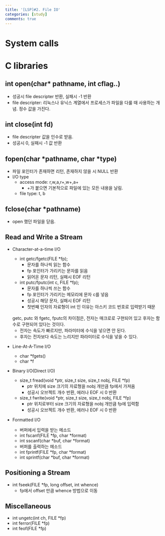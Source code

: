 ```yaml
---
title: '[LSP]#2. File IO'
categories: [study]
comments: true
---
```


# System calls


# C libraries

## int open(char* pathname, int cflag..)
* 성공시 file descripter 반환, 실패시 -1 반환
* file descripter: 리눅스나 유닉스 계열에서 프로세스가 파일을 다룰 때 사용하는 개념. 정수 값을 가진다.

## int close(int fd)
* file descripter 값을 인수로 받음. 
* 성공시 0, 실패시 -1 값 반환
## fopen(char *pathname, char *type)

* 파일 포인터가 존재하면 리턴, 존재하지 않을 시 NULL 반환
* I/O type
	* access mode: r,w,a,r+,w+,a+
		- +가 붙으면 기본적으로 파일에 있는 모든 내용을 날림.
	* file type: t, b

## fclose(char *pathname)
* open 했던 파일을 닫음.

## Read and Write a Stream
* Character-at-a-time I/O
	* int getc/fgetc(FILE *fp);
		- 문자를 하나씩 읽는 함수
		- fp 포인터가 가리키는 문자를 읽음
		- 읽어온 문자 리턴, 실패시 EOF 리턴
	* int putc/fputc(int c, FILE *fp);
		- 문자를 하나씩 쓰는 함수
		- fp 포인터가 가리키는 메모리에 문자 c를 넣음
		- 성공시 해당 문자, 실패시 EOF 리턴
		- 첫번째 인자의 자료형이 int 인 이유는 아스키 코드 번호로 입력받기 때문

	<br>
	getc, putc 와 fgetc, fputc의 차이점은, 전자는 매크로로 구현되어 있고 후자는 함수로 구현되어 있다는 것이다.

	- 전자는 속도가 빠르지만, 파라미터에 수식을 넣으면 안 된다.
	- 후자는 전자보다 속도는 느리지만 파라미터로 수식을 넣을 수 있다.

* Line-At-A-Time I/O

	* char *fgets()
	* char *f
* Binary I/O(Direct I/O)
	* size_t fread(void *ptr, size_t size, size_t nobj, FILE *fp)
		- ptr 위치에 size 크기의 자료형을 nobj 개만큼 fp에서 가져옴
		- 성공시 오브젝트 개수 반환, 에러나 EOF 시 0 반환
	* size_t fwrite(void *ptr, size_t size, size_t nobj, FILE *fp)
		- ptr 위치로부터 size 크기의 자료형을 nobj 개만큼 fp에 입력함
		- 성공시 오브젝트 개수 반환, 에러나 EOF 시 0 반환
* Formatted I/O
	* 버퍼에서 입력을 받는 메소드
	* int fscanf(FILE *fp, char *format)
	* int sscanf(char *buf, char *format)
	* 버퍼를 출력하는 메소드
	* int fprintf(FILE *fp, char *format)
	* int sprintf(char *buf, char *format)
## Positioning a Stream
* int fseek(FILE *fp, long offset, int whence)
	- fp에서 offset 만큼 whence 방법으로 이동

## Miscellaneous
* int ungetc(int ch, FILE *fp)
* int ferror(FILE *fp)
* int feof(FILE *fp)